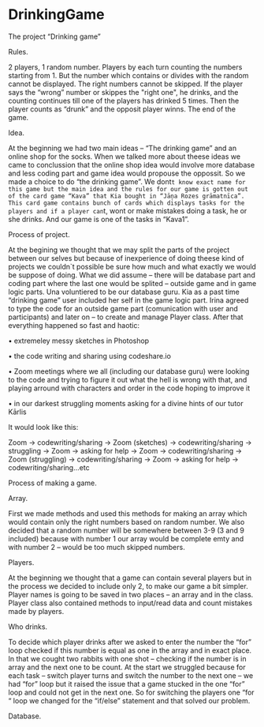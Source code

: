 # DrinkingGame

The project “Drinking game”

Rules.

2 players, 1 random number. Players by each turn counting the numbers starting from 1. But the number which contains or divides with the random cannot be displayed. The right numbers cannot be skipped. If the player says the “wrong” number or skippes the "right one", he drinks, and the counting continues till one of the players has drinked 5 times. Then the player counts as “drunk” and the opposit player winns. The end of the game.

Idea.

At the beginning we had two main ideas – “The drinking game” and an online shop for the socks. When we talked more about theese ideas we came to conclussion that the online shop idea would involve more database and less coding part and game idea would propouse the oppossit. So we made a choice to do “the drinking game”.
We dont`t know exact name for this game but the main idea and the rules for our game is gotten out of the card game “Kava” that Kia bought in “Jāņa Rozes grāmatnīca”. This card game contains bunch of cards which displays tasks for the players and if a player can`t, wont or make mistakes doing a task, he or she drinks. And our game is one of the tasks in “Kava1”.

Process of project.

At the begining we thought that we may split the parts of the project between our selves but because of inexperience of doing theese kind of projects we couldn`t possible be sure how much and what exactly we would be suppose of doing. What we did assume – there will be database part and coding part where the last one would be splited – outside game and in game logic parts. Una voluntiered to be our database guru. Kia as a past time “drinking game” user included her self in the game logic part. Irina agreed to type the code for an outside game part (comunication with user and  participants) and later on – to create and manage Player class. After that everything happened so fast and haotic:

•	extremeley messy sketches in Photoshop

•	the code writing and sharing using codeshare.io

•	Zoom meetings where we all (including our database guru) were looking to the code and trying to figure it out what the hell is wrong with that, and playing arround with characters and order in the code hoping to improve it

•	in our darkest struggling moments asking for a divine hints of our tutor Kārlis

It would look like this:

Zoom -> codewriting/sharing -> Zoom (sketches) ->  codewriting/sharing -> struggling -> Zoom -> asking for help -> Zoom -> codewriting/sharing -> Zoom (struggling) -> codewriting/sharing -> Zoom -> asking for help -> codewriting/sharing...etc

Process of making a game.

Array.

First we made methods and used this methods for making an array which would contain only the right numbers based on random number. We also decided that a random number will be somewhere between 3-9 (3 and 9 included) because with number 1 our array would be complete emty and with number 2 – would be too much skipped numbers.

Players.

At the beginning we thought that a game can contain several players but in the process we decided to include only 2, to make our game a bit simpler. Player names is going to be saved in two places – an array and in the class. Player class also contained methods to input/read data and count mistakes made by players.



Who drinks.

To decide which player drinks after we asked to enter the number the “for” loop checked if this number is equal as one in the array and in exact place. In that we cought two rabbits with one shot – checking if the number is in array and the next one to be count. At the start we struggled because for each task – switch player turns and switch the number to the next one – we had “for” loop but it raised the issue that a game stucked in the one “for” loop and could not get in the next one. So for switching the players one “for “ loop we changed for the “if/else” statement and that solved our problem.

Database.
